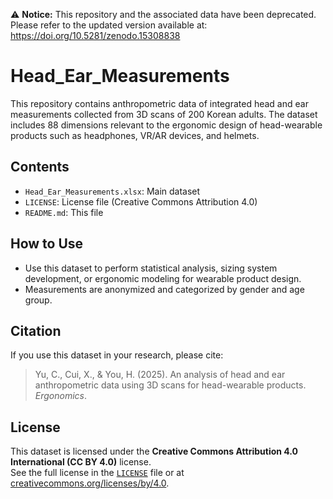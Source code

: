 ⚠️ **Notice:** This repository and the associated data have been deprecated.  
Please refer to the updated version available at: https://doi.org/10.5281/zenodo.15308838

# Head_Ear_Measurements

This repository contains anthropometric data of integrated head and ear measurements collected from 3D scans of 200 Korean adults. The dataset includes 88 dimensions relevant to the ergonomic design of head-wearable products such as headphones, VR/AR devices, and helmets.

## Contents
- `Head_Ear_Measurements.xlsx`: Main dataset
- `LICENSE`: License file (Creative Commons Attribution 4.0)
- `README.md`: This file

## How to Use
- Use this dataset to perform statistical analysis, sizing system development, or ergonomic modeling for wearable product design.
- Measurements are anonymized and categorized by gender and age group.

## Citation
If you use this dataset in your research, please cite:

> Yu, C., Cui, X., & You, H. (2025). An analysis of head and ear anthropometric data using 3D scans for head-wearable products. *Ergonomics*.

## License
This dataset is licensed under the **Creative Commons Attribution 4.0 International (CC BY 4.0)** license.  
See the full license in the [`LICENSE`](./LICENSE) file or at [creativecommons.org/licenses/by/4.0](https://creativecommons.org/licenses/by/4.0/).
